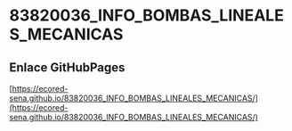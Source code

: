 # **83820036_INFO_BOMBAS_LINEALES_MECANICAS**

## **Enlace GitHubPages**

[https://ecored-sena.github.io/83820036_INFO_BOMBAS_LINEALES_MECANICAS/](https://ecored-sena.github.io/83820036_INFO_BOMBAS_LINEALES_MECANICAS/)

#
